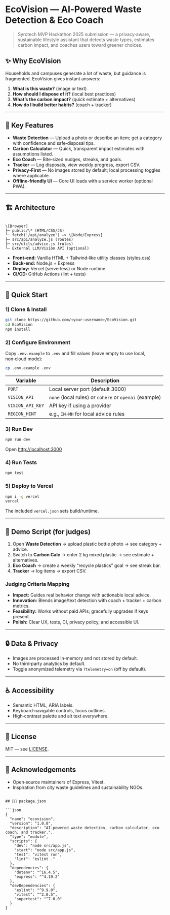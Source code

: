 # EcoVision — AI‑Powered Waste Detection & Eco Coach

> Syrotech MVP Hackathon 2025 submission — a privacy‑aware, sustainable lifestyle assistant that detects waste types, estimates carbon impact, and coaches users toward greener choices.

## ✨ Why EcoVision
Households and campuses generate a lot of waste, but guidance is fragmented. EcoVision gives instant answers:
1. **What is this waste?** (image or text)
2. **How should I dispose of it?** (local best practices)
3. **What’s the carbon impact?** (quick estimate + alternatives)
4. **How do I build better habits?** (coach + tracker)

---

## 🌟 Key Features
- **Waste Detection** — Upload a photo or describe an item; get a category with confidence and safe‑disposal tips.
- **Carbon Calculator** — Quick, transparent impact estimates with assumptions listed.
- **Eco Coach** — Bite‑sized nudges, streaks, and goals.
- **Tracker** — Log disposals, view weekly progress, export CSV.
- **Privacy‑First** — No images stored by default; local processing toggles where applicable.
- **Offline‑friendly UI** — Core UI loads with a service worker (optional PWA).

---

## 🏗️ Architecture
```

\[Browser]
├─ public/\* (HTML/CSS/JS)
└─ fetch('/api/analyze') —> \[Node/Express]
├─ src/api/analyze.js (routes)
├─ src/utils/advice.js (rules)
└─ External LLM/Vision API (optional)

````

- **Front‑end:** Vanilla HTML + Tailwind‑like utility classes (styles.css)
- **Back‑end:** Node.js + Express
- **Deploy:** Vercel (serverless) or Node runtime
- **CI/CD:** GitHub Actions (lint + tests)

---

## 🚀 Quick Start

### 1) Clone & Install
```bash
git clone https://github.com/<your-username>/EcoVision.git
cd EcoVision
npm install
````

### 2) Configure Environment

Copy `.env.example` to `.env` and fill values (leave empty to use local, non‑cloud mode):

```bash
cp .env.example .env
```

| Variable         | Description                                            |
| ---------------- | ------------------------------------------------------ |
| `PORT`           | Local server port (default 3000)                       |
| `VISION_API`     | `none` (local rules) or `cohere` or `openai` (example) |
| `VISION_API_KEY` | API key if using a provider                            |
| `REGION_HINT`    | e.g., `IN-MH` for local advice rules                   |

### 3) Run Dev

```bash
npm run dev
```

Open [http://localhost:3000](http://localhost:3000)

### 4) Run Tests

```bash
npm test
```

### 5) Deploy to Vercel

```bash
npm i -g vercel
vercel
```

The included `vercel.json` sets build/runtime.

---

## 🧪 Demo Script (for judges)

1. Open **Waste Detection** → upload plastic bottle photo → see category + advice.
2. Switch to **Carbon Calc** → enter 2 kg mixed plastic → see estimate + alternatives.
3. **Eco Coach** → create a weekly “recycle plastics” goal → see streak bar.
4. **Tracker** → log items → export CSV.

### Judging Criteria Mapping

* **Impact:** Guides real behavior change with actionable local advice.
* **Innovation:** Blends image/text detection with coach + tracker + carbon metrics.
* **Feasibility:** Works without paid APIs; gracefully upgrades if keys present.
* **Polish:** Clear UX, tests, CI, privacy policy, and accessible UI.

---

## 🔒 Data & Privacy

* Images are processed in‑memory and not stored by default.
* No third‑party analytics by default.
* Toggle anonymized telemetry via `?telemetry=on` (off by default).

---

## ♿ Accessibility

* Semantic HTML, ARIA labels.
* Keyboard‑navigable controls, focus outlines.
* High‑contrast palette and alt text everywhere.

---

## 📄 License

MIT — see [LICENSE](LICENSE).

---

## 🙏 Acknowledgements

* Open‑source maintainers of Express, Vitest.
* Inspiration from city waste guidelines and sustainability NGOs.

```

## 🧑‍💻 package.json

```json
{
  "name": "ecovision",
  "version": "1.0.0",
  "description": "AI-powered waste detection, carbon calculator, eco coach, and tracker.",
  "type": "module",
  "scripts": {
    "dev": "node src/app.js",
    "start": "node src/app.js",
    "test": "vitest run",
    "lint": "eslint ."
  },
  "dependencies": {
    "dotenv": "^16.4.5",
    "express": "^4.19.2"
  },
  "devDependencies": {
    "eslint": "^9.9.0",
    "vitest": "^2.0.5",
    "supertest": "^7.0.0"
  }
}
```


